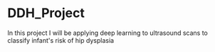 # DDH_Project
In this project I will be applying deep learning to ultrasound scans to classify infant's risk of hip dysplasia
